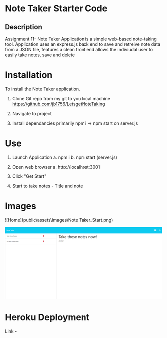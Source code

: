 # Note Taker Starter Code

## Description
Assignment 11- Note Taker Application is a simple web-based note-taking tool. Application uses an express.js back end to save and retreive note data from a JSON file,
features a clean front end allows the indiviudal user to easily take notes, save and delete

# Installation
To install the Note Taker application. 

1. Clone Git repo from my git to you local machine
https://github.com/jb1756/LetsgetNoteTaking

2. Navigate to project

3. Install dependancies primarily npm i -> npm start on server.js

# Use

1. Launch Application
    a. npm i
    b. npm start (server.js)
2. Open web browser
    a. http://localhost:3001
3. Click "Get Start"

4. Start to take notes - Title and note

# Images

![Home](public\assets\images\Note Taker_Start.png)

![Notes](public\assets\images\Noted.png)

# Heroku Deployment

Link -